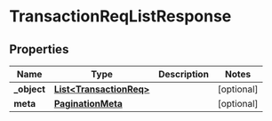 

# TransactionReqListResponse

## Properties

Name | Type | Description | Notes
------------ | ------------- | ------------- | -------------
**_object** | [**List&lt;TransactionReq&gt;**](TransactionReq.md) |  |  [optional]
**meta** | [**PaginationMeta**](PaginationMeta.md) |  |  [optional]



